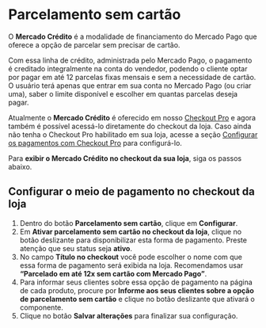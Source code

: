 # Parcelamento sem cartão

O **Mercado Crédito** é a modalidade de financiamento do Mercado Pago que oferece a opção de parcelar sem precisar de cartão.

Com essa linha de crédito, administrada pelo Mercado Pago, o pagamento é creditado integralmente na conta do vendedor, podendo o cliente optar por pagar em até 12 parcelas fixas mensais e sem a necessidade de cartão. O usuário terá apenas que entrar em sua conta no Mercado Pago (ou criar uma), saber o limite disponível e escolher em quantas parcelas deseja pagar.

Atualmente o **Mercado Crédito** é oferecido em nosso [Checkout Pro](/developers/pt/docs/checkout-pro/landing) e agora também é possível acessá-lo diretamente do checkout da loja. Caso ainda não tenha o Checkout Pro habilitado em sua loja, acesse a seção [Configurar os pagamentos com Checkout Pro](/developers/pt/docs/nuvemshop/payments-configuration/checkout-pro) para configurá-lo.

Para **exibir o Mercado Crédito no checkout da sua loja**, siga os passos abaixo.

## Configurar o meio de pagamento no checkout da loja

1. Dentro do botão **Parcelamento sem cartão**, clique em **Configurar**.
2. Em **Ativar parcelamento sem cartão no checkout da loja**, clique no botão deslizante para disponibilizar esta forma de pagamento. Preste atenção que seu status seja **ativo**.
3. No campo **Título no checkout** você pode escolher o nome com que essa forma de pagamento será exibida na loja. Recomendamos usar **“Parcelado em até 12x sem cartão com Mercado Pago”**.
4. Para informar seus clientes sobre essa opção de pagamento na página de cada produto, procure por **Informe aos seus clientes sobre a opção de parcelamento sem cartão** e clique no botão deslizante que ativará o componente.
5. Clique no botão **Salvar alterações** para finalizar sua configuração.